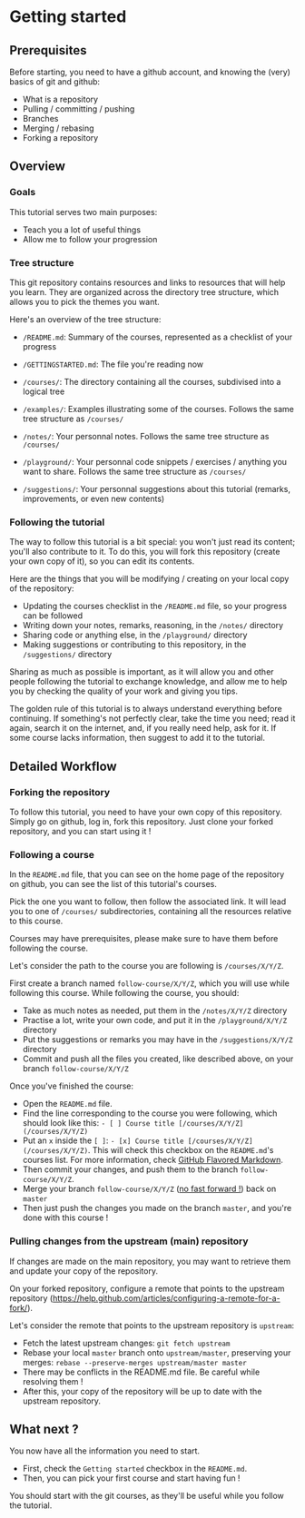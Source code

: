 # Getting started

## Prerequisites

Before starting, you need to have a github account, and knowing the (very) basics of git and github:
- What is a repository
- Pulling / committing / pushing
- Branches
- Merging / rebasing
- Forking a repository

## Overview

### Goals

This tutorial serves two main purposes:
- Teach you a lot of useful things
- Allow me to follow your progression

### Tree structure

This git repository contains resources and links to resources that will help you learn. They are organized across the directory tree structure, which allows you to pick the themes you want.

Here's an overview of the tree structure:

- `/README.md`:         Summary of the courses, represented as a checklist of your progress
- `/GETTINGSTARTED.md`: The file you're reading now
- `/courses/`:          The directory containing all the courses, subdivised into a logical tree
- `/examples/`:         Examples illustrating some of the courses. Follows the same tree structure as `/courses/`

- `/notes/`:            Your personnal notes. Follows the same tree structure as `/courses/`
- `/playground/`:       Your personnal code snippets / exercises / anything you want to share. Follows the same tree structure as `/courses/`
- `/suggestions/`:      Your personnal suggestions about this tutorial (remarks, improvements, or even new contents)

### Following the tutorial

The way to follow this tutorial is a bit special: you won't just read its content; you'll also contribute to it.
To do this, you will fork this repository (create your own copy of it), so you can edit its contents.

Here are the things that you will be modifying / creating on your local copy of the repository:
- Updating the courses checklist in the `/README.md` file, so your progress can be followed
- Writing down your notes, remarks, reasoning, in the `/notes/` directory
- Sharing code or anything else, in the `/playground/` directory
- Making suggestions or contributing to this repository, in the `/suggestions/` directory

Sharing as much as possible is important, as it will allow you and other people following the tutorial to exchange knowledge, and allow me to help you by checking the quality of your work and giving you tips.

The golden rule of this tutorial is to always understand everything before continuing. If something's not perfectly clear, take the time you need; read it again, search it on the internet, and, if you really need help, ask for it. If some course lacks information, then suggest to add it to the tutorial.


## Detailed Workflow

### Forking the repository

To follow this tutorial, you need to have your own copy of this repository.
Simply go on github, log in, fork this repository.
Just clone your forked repository, and you can start using it !

### Following a course

In the `README.md` file, that you can see on the home page of the repository on github, you can see the list of this tutorial's courses.

Pick the one you want to follow, then follow the associated link. It will lead you to one of `/courses/` subdirectories, containing all the resources relative to this course.

Courses may have prerequisites, please make sure to have them before following the course.

Let's consider the path to the course you are following is `/courses/X/Y/Z`.

First create a branch named `follow-course/X/Y/Z`, which you will use while following this course.
While following the course, you should:
- Take as much notes as needed, put them in the `/notes/X/Y/Z` directory
- Practise a lot, write your own code, and put it in the `/playground/X/Y/Z` directory
- Put the suggestions or remarks you may have in the `/suggestions/X/Y/Z` directory
- Commit and push all the files you created, like described above, on your branch `follow-course/X/Y/Z`

Once you've finished the course:
- Open the `README.md` file.
- Find the line corresponding to the course you were following, which should look like this: `- [ ] Course title [/courses/X/Y/Z](/courses/X/Y/Z)`
- Put an `x` inside the `[ ]`: `- [x] Course title [/courses/X/Y/Z](/courses/X/Y/Z)`. This will check this checkbox on the `README.md`'s courses list. For more information, check [GitHub Flavored Markdown](https://guides.github.com/features/mastering-markdown/).
- Then commit your changes, and push them to the branch `follow-course/X/Y/Z`.
- Merge your branch `follow-course/X/Y/Z` ([no fast forward !](https://stackoverflow.com/questions/6701292/git-fast-forward-vs-no-fast-forward-merge)) back on `master`
- Then just push the changes you made on the branch `master`, and you're done with this course !

### Pulling changes from the upstream (main) repository

If changes are made on the main repository, you may want to retrieve them and update your copy of the repository.

On your forked repository, configure a remote that points to the upstream repository (https://help.github.com/articles/configuring-a-remote-for-a-fork/).

Let's consider the remote that points to the upstream repository is `upstream`:
- Fetch the latest upstream changes: `git fetch upstream`
- Rebase your local `master` branch onto `upstream/master`, preserving your merges: `rebase --preserve-merges upstream/master master`
- There may be conflicts in the README.md file. Be careful while resolving them !
- After this, your copy of the repository will be up to date with the upstream repository.


## What next ?

You now have all the information you need to start.

- First, check the `Getting started` checkbox in the `README.md`.
- Then, you can pick your first course and start having fun !

You should start with the git courses, as they'll be useful while you follow the tutorial.
